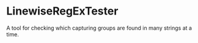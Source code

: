 # LinewiseRegExTester
A tool for checking which capturing groups are found in many strings at a time.
